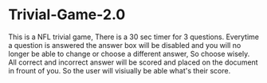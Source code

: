 # Trivial-Game-2.0
This is a NFL trivial game,
There is a 30 sec timer for 3 questions. 
Everytime a question is answered the answer box will be disabled and you will no longer be able to change or choose a different answer, So choose wisely.
All correct and incorrect answer will be scored and placed on the document in frount of you. So the user will visiually be able what's their score.
